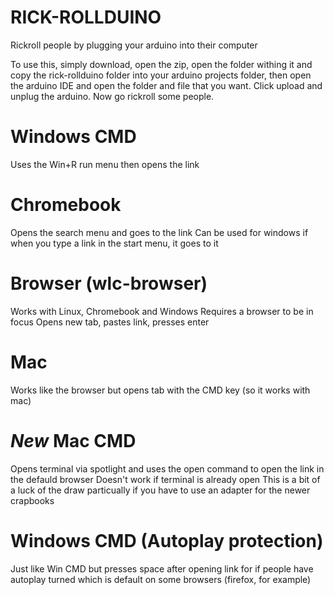 # RICK-ROLLDUINO
Rickroll people by plugging your arduino into their computer

To use this, simply download, open the zip, open the folder withing it and copy the rick-rollduino folder into your arduino projects folder, then open the arduino IDE and open the folder and file that you want. Click upload and unplug the arduino. Now go rickroll some people.

# Windows CMD
Uses the Win+R run menu then opens the link

# Chromebook
Opens the search menu and goes to the link
Can be used for windows if when you type a link in the start menu, it goes to it

# Browser (wlc-browser)
Works with Linux, Chromebook and Windows
Requires a browser to be in focus
Opens new tab, pastes link, presses enter

# Mac
Works like the browser but opens tab with the CMD key (so it works with mac)

# *New* Mac CMD
Opens terminal via spotlight and uses the open command to open the link in the defauld browser
Doesn't work if terminal is already open
This is a bit of a luck of the draw particually if you have to use an adapter for the newer crapbooks

# Windows CMD (Autoplay protection)
Just like Win CMD but presses space after opening link for if people have autoplay turned which is default on some browsers (firefox, for example)
